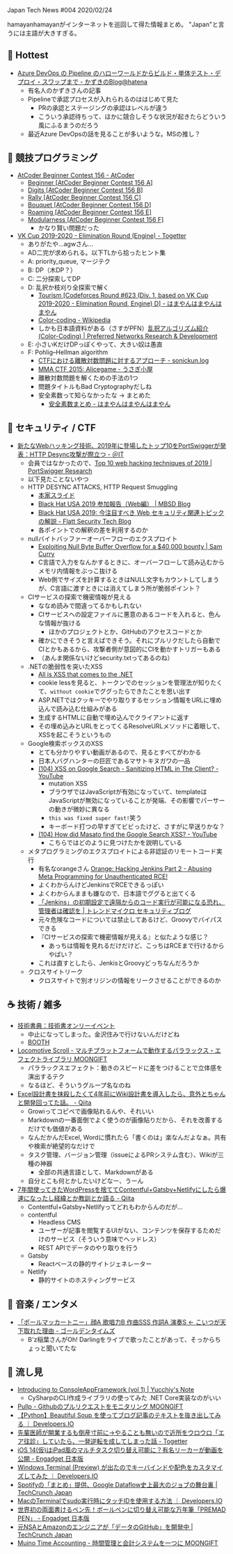 Japan Tech News #004 2020/02/24

hamayanhamayanがインターネットを巡回して得た情報まとめ。
"Japan"と言うには主語が大きすぎる。

## 🎉 Hottest

- [Azure DevOps の Pipeline のハローワールドからビルド・単体テスト・デプロイ・スワップまで - かずきのBlog@hatena](https://blog.okazuki.jp/entry/2020/02/23/232719)  
    - 有名人のかずきさんの記事
    - Pipelineで承認プロセスが入れられるのははじめて見た
        - PRの承認とステージングの承認はレベルが違う
        - こういう承認待ちって、ほかに競合しそうな状況が起きたらどういう風にふるまうのだろう
    - 最近Azure DevOpsの話を見ることが多いような。MSの推し？

## 💪 競技プログラミング

- [AtCoder Beginner Contest 156 - AtCoder](https://atcoder.jp/contests/abc156)  
    - [Beginner [AtCoder Beginner Contest 156 A]](https://www.hamayanhamayan.com/entry/2020/02/24/091628)
    - [Digits [AtCoder Beginner Contest 156 B]](https://www.hamayanhamayan.com/entry/2020/02/24/091729)
    - [Rally [AtCoder Beginner Contest 156 C]](https://www.hamayanhamayan.com/entry/2020/02/24/091829)
    - [Bouquet [AtCoder Beginner Contest 156 D]](https://www.hamayanhamayan.com/entry/2020/02/24/091929)
    - [Roaming [AtCoder Beginner Contest 156 E]](https://www.hamayanhamayan.com/entry/2020/02/24/092051)
    - [Modularness [AtCoder Beginner Contest 156 F]](https://www.hamayanhamayan.com/entry/2020/02/24/092151)
        - かなり賢い問題だった
- [VK Cup 2019-2020 - Elimination Round (Engine) - Togetter](https://togetter.com/li/1472599)  
    - ありがたや…agwさん…
    - AD二完が求められる。以下TLから拾ったヒント集
    - A: priority_queue, マージテク
    - B: DP（木DP？）
    - C: 二分探索してDP
    - D: 乱択か枝刈り全探索で解く
        - [Tourism [Codeforces Round #623 (Div. 1, based on VK Cup 2019-2020 - Elimination Round, Engine) D] - はまやんはまやんはまやん](https://www.hamayanhamayan.com/entry/2020/02/24/110707)  
        - [Color-coding - Wikipedia](https://en.wikipedia.org/wiki/Color-coding)
        - しかも日本語資料がある（さすがPFN）[乱択アルゴリズム紹介(Color-Coding) | Preferred Networks Research & Development](https://tech.preferred.jp/ja/blog/color-coding/)
    - E: 小さいKだけDPっぽくやって、大きい奴は愚直
    - F: Pohlig–Hellman algorithm
        - [CTFにおける離散対数問題に対するアプローチ - sonickun.log](http://sonickun.hatenablog.com/entry/2016/11/20/192743)  
        - [MMA CTF 2015: Alicegame - うさぎ小屋](https://kimiyuki.net/writeup/ctf/2015/mma-ctf-2015-alicegame/)  
        - 離散対数問題を解くための手法の1つ
        - 問題タイトルもBad Cryptographyだしね
        - 安全素数って知らなかったな → まとめた
            - [安全素数まとめ - はまやんはまやんはまやん](https://www.hamayanhamayan.com/entry/2020/02/24/123853)  

## 👻 セキュリティ / CTF

- [新たなWebハッキング技術、2019年に登場したトップ10をPortSwiggerが発表：HTTP Desync攻撃が際立つ - ＠IT](https://www.atmarkit.co.jp/ait/articles/2002/20/news129.html)
    - 会員ではなかったので、[Top 10 web hacking techniques of 2019 | PortSwigger Research](https://portswigger.net/research/top-10-web-hacking-techniques-of-2019)
    - 以下見たことないやつ
    - HTTP DESYNC ATTACKS, HTTP Request Smuggling
        - [本家スライド](https://i.blackhat.com/USA-19/Wednesday/us-19-Kettle-HTTP-Desync-Attacks-Smashing-Into-The-Cell-Next-Door.pdf)
        - [Black Hat USA 2019 参加報告（Web編） | MBSD Blog](https://www.mbsd.jp/blog/20190816.html)
        - [Black Hat USA 2019: 今注目すべき Web セキュリティ関連トピックの解説 - Flatt Security Tech Blog](https://flattsecurity.hatenablog.com/entry/2019/08/23/100000)
        - 各ポイントでの解釈の差を利用するのか
    - nullバイトバッファーオーバーフローのエクスプロイト
        - [Exploiting Null Byte Buffer Overflow for a $40,000 bounty | Sam Curry](https://samcurry.net/filling-in-the-blanks-exploiting-null-byte-buffer-overflow-for-a-40000-bounty/)
        - C言語で入力をなんかするときに、オーバーフローして読み込むからメモリ内情報をぶっこ抜ける
        - Web側でサイズを計算するときはNULL文字もカウントしてしまうが、C言語に渡すときには消えてしまう所が脆弱ポイント？
    - CIサービスの探索で機密情報が見える
        - ななめ読みで間違ってるかもしれない
        - CIサービスへの設定ファイルに悪意のあるコードを入れると、色んな情報が抜ける
            - ほかのプロジェクトとか、GitHubのアクセスコードとか
        - 確かにできそうと言えばできそう。それにプルリクだしたら自動でCIとかもあるから、攻撃者側が意図的にCIを動かすトリガーもある
        - （あんま関係ないけどsecurity.txtってあるのね）
    - .NETの脆弱性を突いたXSS
        - [All is XSS that comes to the .NET](https://blog.isec.pl/all-is-xss-that-comes-to-the-net/)
        - cookie lessを見ると、トークンでのセッションを管理法が知りたくて、`without cookie`でググったらできたことを思い出す
        - ASP.NETではクッキーでやり取りするセッション情報をURLに埋め込んで読み込む仕組みがある
        - 生成するHTMLに自動で埋め込んでクライアントに返す
        - その埋め込みとURLをとってくるResolveURLメソッドに着眼して、XSSを起こそうというもの
    - Google検索ボックスのXSS
        - とても分かりやすい動画があるので、見るとすべてがわかる
        - 日本人バグハンターの巨匠であるマサトキヌガワの一品
        - [(104) XSS on Google Search - Sanitizing HTML in The Client? - YouTube](https://www.youtube.com/watch?v=lG7U3fuNw3A)
            - mutation XSS
            - ブラウザではJavaScriptが有効になっていて、templateはJavaScriptが無効になっていることが発端、その影響でパーサーの動きが微妙に異なる
            - `this was fixed super fast!`笑う
            - キーボード打つの早すぎてビビったけど、さすがに早送りかな？
        - [(104) How did Masato find the Google Search XSS? - YouTube](https://www.youtube.com/watch?v=gVrdE6g_fa8)
            - こちらではどのように見つけたかを説明している
    - メタプログラミングのエクスプロイトによる非認証のリモートコード実行
        - 有名なorangeさん [Orange: Hacking Jenkins Part 2 - Abusing Meta Programming for Unauthenticated RCE!](https://blog.orange.tw/2019/02/abusing-meta-programming-for-unauthenticated-rce.html)
        - よくわからんけどJenkinsでRCEできるっぽい
        - よくわからんままも嫌なので、日本語でググると出てくる
        - [「Jenkins」の初期設定で遠隔からのコード実行が可能になる恐れ、管理者は確認を | トレンドマイクロ セキュリティブログ](https://blog.trendmicro.co.jp/archives/22082)
        - 元々危険なコードについては禁止してあるけど、Groovyでバイパスできる
        - 『CIサービスの探索で機密情報が見える』と似たような感じ？
            - あっちは情報を見れるだけだけど、こっちはRCEまで行けるからやばい？ 
        - これは直すとしたら、JenkisとGroovyどっちなんだろうか
    - クロスサイトリーク
        - クロスサイトで別オリジンの情報をリークさせることができるのか

## ☕ 技術 / 雑多

- [技術書典：技術書オンリーイベント](https://techbookfest.org/)  
    - 中止になってしまった。金沢住みで行けないんだけどね
    - [BOOTH](https://booth.pm/ja/search/%E6%8A%80%E8%A1%93%E6%9B%B8%E5%85%B88)
- [Locomotive Scroll - マルチプラットフォームで動作するパララックス・エフェクトライブラリ MOONGIFT](https://www.moongift.jp/2020/02/locomotive-scroll-%e3%83%9e%e3%83%ab%e3%83%81%e3%83%97%e3%83%a9%e3%83%83%e3%83%88%e3%83%95%e3%82%a9%e3%83%bc%e3%83%a0%e3%81%a7%e5%8b%95%e4%bd%9c%e3%81%99%e3%82%8b%e3%83%91%e3%83%a9%e3%83%a9%e3%83%83/)
    - パララックスエフェクト：動きのスピードに差をつけることで立体感を演出するテク
    - なるほど、そういうグループ名なのね
- [Excel設計書を抹殺したくて4年前にWiki設計書を導入したら、意外とちゃんと開発回ってた話。 - Qiita](https://qiita.com/gakuri/items/93b06fb47eb538d2e447)  
    - Growiってコピペで画像貼れるんや、それいい
    - Markdownの一番面倒でよく使うのが画像貼りだから、それを改善するだけでも価値がある
    - なんだかんだExcel, Wordに慣れたら「書くのは」楽なんだよなぁ。共有や検索が絶望的なだけで
    - タスク管理、バージョン管理（issueによるPRシステム含む）、Wikiが三種の神器
        - 全部の共通言語として、Markdownがある
    - 自分とこも何とかしたいけどなー、うーん
- [7年間使ってきたWordPressを捨ててContentful+Gatsby+Netlifyにしたら爆速になったし経緯とか教訓とか語る - Qiita](https://qiita.com/kfurumiya/items/d0f4a327318b88bd6199)  
    - Contentful+Gatsby+Netlifyってどれもわからんのだが…
    - contentful
        - Headless CMS
        - ユーザーが記事を閲覧するUIがない、コンテンツを保存するためだけのサービス（そういう意味でヘッドレス）
        - REST APIでデータのやり取りを行う
    - Gatsby
        - Reactベースの静的サイトジェネレーター
    - Netlify
        - 静的サイトのホスティングサービス


## 🎵 音楽 / エンタメ

- [「ポールマッカートニー」顔A 歌唱力B 作曲SSS 作詞A 演奏S ← こいつが天下取れた理由 - ゴールデンタイムズ](http://blog.livedoor.jp/goldennews/archives/52107428.html)
    - B'z稲葉さんがOh! Darlingをライブで歌ったことがあって、そっからちょっと聞いてたな

## 👀 流し見

- [Introducing to ConsoleAppFramework (vol 1) | Yucchiy's Note](https://blog.yucchiy.com/2020/02/introducing-to-consoleappframework/)  
    - CySharpのCLI作成ライブラリの使ってみた .NET Core実装なのがいい
- [Pullp - Githubのプルリクエストをモニタリング MOONGIFT](https://www.moongift.jp/2020/02/pullp-github%e3%81%ae%e3%83%97%e3%83%ab%e3%83%aa%e3%82%af%e3%82%a8%e3%82%b9%e3%83%88%e3%82%92%e3%83%a2%e3%83%8b%e3%82%bf%e3%83%aa%e3%83%b3%e3%82%b0/)  
- [【Python】Beautiful Soup を使ってブログ記事のテキストを抜き出してみる ｜ Developers.IO](https://dev.classmethod.jp/etc/parse-my-article-using-beautiful-soup/)  
- [先輩医師が開業するも倒産寸前に→やることも無いので近所をウロウロ「エア往診」していたら、一発逆転を成してしまった話 - Togetter](https://togetter.com/li/1472300)  
- [iOS 14(仮)はiPad風のマルチタスク切り替え可能に？有名リーカーが動画を公開 - Engadget 日本版](https://japanese.engadget.com/jp-2020-02-23-ios-14-ipad.html)  
- [Windows Terminal (Preview) が出たのでキーバインドや配色をカスタマイズしてみた ｜ Developers.IO](https://dev.classmethod.jp/tool/customize-windows-terminal/)
- [Spotifyの「まとめ」提供、Google Dataflow史上最大のジョブの舞台裏 | TechCrunch Japan](https://jp.techcrunch.com/2020/02/22/2020-02-18-how-spotify-ran-the-largest-google-dataflow-job-ever-for-wrapped-2019/)
- [MacのTerminalでsudo実行時にタッチIDを使用する方法 ｜ Developers.IO](https://dev.classmethod.jp/etc/mac-terminal-sudo-touch-id/)
- [世界初の両面書けるペン先！ボールペンに切り替え可能な万年筆「PREMAD PEN」 - Engadget 日本版](https://japanese.engadget.com/jp-2020-02-23-premad-pen.html)
- [元NSAとAmazonのエンジニアが「データのGitHub」を開発中 | TechCrunch Japan](https://jp.techcrunch.com/2020/02/22/2020-02-20-gretel-nsa-amazon-github-data/)
- [Muino Time Accounting - 時間管理と会計システムを一つに MOONGIFT](https://www.moongift.jp/2020/02/muino-time-accounting-%e6%99%82%e9%96%93%e7%ae%a1%e7%90%86%e3%81%a8%e4%bc%9a%e8%a8%88%e3%82%b7%e3%82%b9%e3%83%86%e3%83%a0%e3%82%92%e4%b8%80%e3%81%a4%e3%81%ab/)
